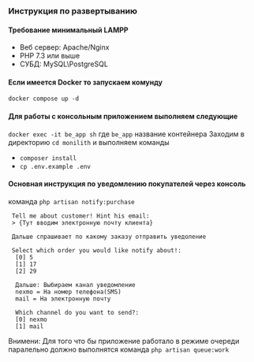### Инструкция по развертыванию

#### Требование минимальный LAMPP
- Веб сервер: Apache/Nginx
- PHP 7.3 или выше
- СУБД: MySQL\PostgreSQL

#### Если имеется Docker то запускаем комунду
`docker compose up -d`

#### Для работы с консольным приложением выполняем следующие 
`docker exec -it be_app sh` где `be_app` название контейнера
Заходим в директорию `cd monilith` и выполняем команды
- `composer install`
- `cp .env.example .env`

#### Основная инструкция по уведомлению покупателей через консоль
команда `php artisan notify:purchase`
```
 Tell me about customer! Hint his email:
 > {Тут вводим электронную почту клиента}
 
 Дальше спрашивает по какому заказу отправить уведоление
 
 Select which order you would like notify about!:
  [0] 5
  [1] 17
  [2] 29
  
  Дальше: Выбираем канал уведомление 
  nexmo = На номер телефона(SMS)
  mail = На электронную почту 
  
  Which channel do you want to send?:
  [0] nexmo
  [1] mail
```


Внимени: Для того что бы приложение работало в режиме очереди паралельно должно выполнятся команда
`php artisan queue:work`
